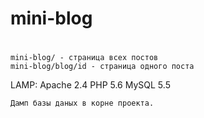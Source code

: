 # mini-blog

# 
    mini-blog/ - страница всех постов
    mini-blog/blog/id - страница одного поста

  LAMP:	
    Apache 2.4
    PHP 5.6
    MySQL 5.5

    Дамп базы даных в корне проекта.